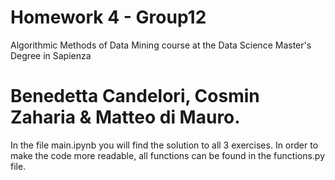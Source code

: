 # Homework 4 - Group12
Algorithmic Methods of Data Mining course at the Data Science Master's Degree in Sapienza


# Benedetta Candelori, Cosmin Zaharia & Matteo di Mauro.
In the file main.ipynb you will find the solution to all 3 exercises. In order to make the code more readable, all functions can be found in the functions.py file.
